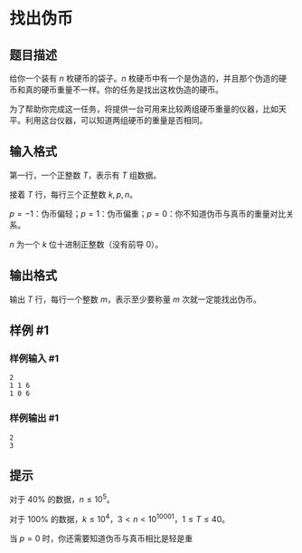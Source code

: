 # 找出伪币

## 题目描述

给你一个装有 $n$ 枚硬币的袋子。$n$ 枚硬币中有一个是伪造的，并且那个伪造的硬币和真的硬币重量不一样。你的任务是找出这枚伪造的硬币。

为了帮助你完成这一任务，将提供一台可用来比较两组硬币重量的仪器，比如天平。利用这台仪器，可以知道两组硬币的重量是否相同。


## 输入格式

第一行，一个正整数 $T$，表示有 $T$ 组数据。

接着 $T$ 行，每行三个正整数 $k,p,n$。

$p=-1$：伪币偏轻；$p=1$：伪币偏重；$p=0$：你不知道伪币与真币的重量对比关系。

$n$ 为一个 $k$ 位十进制正整数（没有前导 $0$）。


## 输出格式

输出 $T$ 行，每行一个整数 $m$，表示至少要称量 $m$ 次就一定能找出伪币。


## 样例 #1

### 样例输入 #1
```
2
1 1 6
1 0 6
```

### 样例输出 #1

```
2
3
```

## 提示

对于 $40\%$ 的数据，$n\leq 10^5$。

对于 $100\%$ 的数据，$k\leq 10^4$，$3\lt n\lt 10^{10001}$，$1\leq T\leq 40$。

当 $p=0$ 时，你还需要知道伪币与真币相比是轻是重

